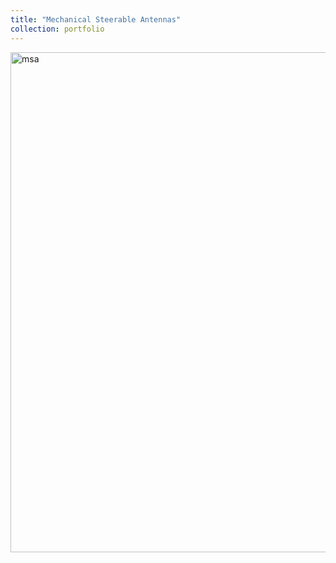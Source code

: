 ```yaml
---
title: "Mechanical Steerable Antennas"
collection: portfolio
---
```

<img src="https://dako2.github.io/files/msa.gif" alt="msa" style="width:800px; height:auto;">
